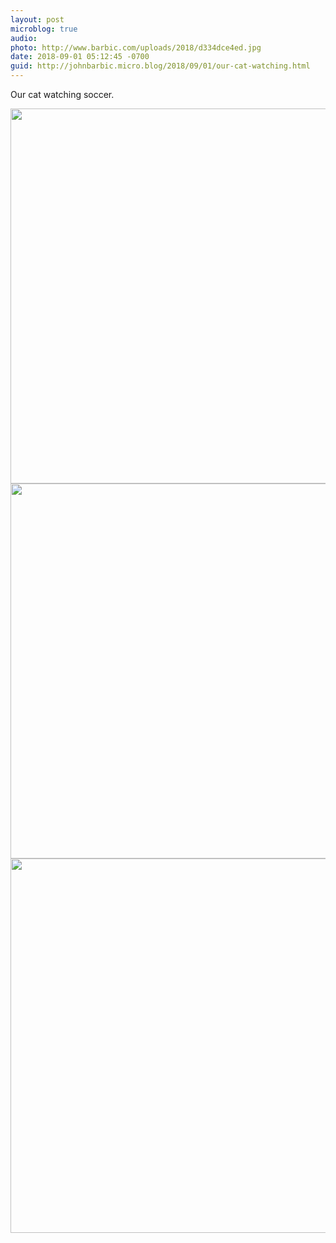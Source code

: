 ```yaml
---
layout: post
microblog: true
audio: 
photo: http://www.barbic.com/uploads/2018/d334dce4ed.jpg
date: 2018-09-01 05:12:45 -0700
guid: http://johnbarbic.micro.blog/2018/09/01/our-cat-watching.html
---
```

Our cat watching soccer.

<img src="http://www.barbic.com/uploads/2018/9ed6717022.jpg" width="600" height="600" /><img src="http://www.barbic.com/uploads/2018/94abfaad4f.jpg" width="600" height="600" /><img src="http://www.barbic.com/uploads/2018/d334dce4ed.jpg" width="600" height="599" />
